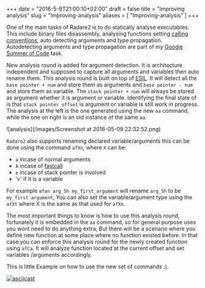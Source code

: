 +++
date = "2016-5-9T21:00:10+02:00"
draft = false
title = "Improving analysis"
slug = "Improving-analysis"
aliases = [
	"Improving-analysis"
]
+++

One of the main tasks of Radare2 is to do statically analyse executables. This include binary files disassembly, analysing functions setting [calling conventions](https://en.wikipedia.org/wiki/Calling_convention), auto detecting arguments and type propagation. Autodetecting arguments and type propagation are part of my [Google Summer of Code](https://summerofcode.withgoogle.com/projects/#4786903815553024) task.


New analysis round is added for argument detection. It is architecture independent and supposed to capture all arguments and variables then auto rename them. This analysis round is built on top of [ESIL](https://github.com/radare/radare2book/blob/master/esil.md). It will detect all the `base pointer + num` and store them as arguments and `base pointer - num` and store them as variable. The `stack pointer + num` will always be stored as argument whether it is argument or variable. Identifying the final state of is that `stack pointer offset` is argument or variable is still work in progress. The analysis at the left is the one generated using the new `aa` command, while the one on right is an old instance of the same `aa`.

![analysis](/images/Screenshot at 2016-05-09 22:32:52.png)

`Radare2` also supports renaming declared variable/arguments this can be done using the command `afXn`, where `X` can be:

 - `a` incase of normal arguments
 - `A` incase of [fastcall](https://msdn.microsoft.com/en-us/library/6xa169sk.aspx) 
 - `e` incase of stack pointer is involved
 - 'v' if it is a variable

For example `afan arg_5h my_first_argument` will rename `arg_5h` to be `my_first argument`, You can also set the variable/argument type using the `afXt` where X is the same as that used for `afXn`.

The most important things to know is how to use this analysis round, fortunately it is embedded in the `aa` command, so for general purpose uses you wont need to do anything extra, But there will be a scenario where you define new function at some place where no function existed before. In that case you can enforce this analysis round for the newly created function using `afCa`. It will analyze function located at the current offset and set variables /arguments accordingly.

This is little Example on how to use the new set of commands ;).

[![asciicast](https://asciinema.org/a/74hdvfy6ki59hgis9lv88hozb.png)](https://asciinema.org/a/74hdvfy6ki59hgis9lv88hozb)
